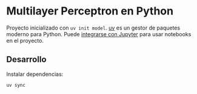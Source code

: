 # Multilayer Perceptron en Python

Proyecto inicializado con `uv init model`.
[uv](https://docs.astral.sh/uv/) es un gestor de paquetes moderno para Python.
Puede [integrarse con Jupyter](https://docs.astral.sh/uv/guides/integration/jupyter/) para usar notebooks en el proyecto.

## Desarrollo

Instalar dependencias:

```bash
uv sync
```
